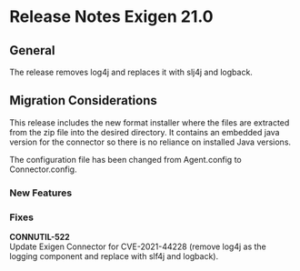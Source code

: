 # Release Notes Exigen 21.0

## General

The release removes log4j and replaces it with slj4j and logback.

## Migration Considerations

This release includes the new format installer where the files are extracted from the zip file into the desired directory. 
It contains an embedded java version for the connector so there is no reliance on installed Java versions.

The configuration file has been changed from Agent.config to Connector.config.

### New Features

### Fixes

**CONNUTIL-522**    
                    Update Exigen Connector for CVE-2021-44228 (remove log4j as the logging component and replace with slf4j and logback).
			
